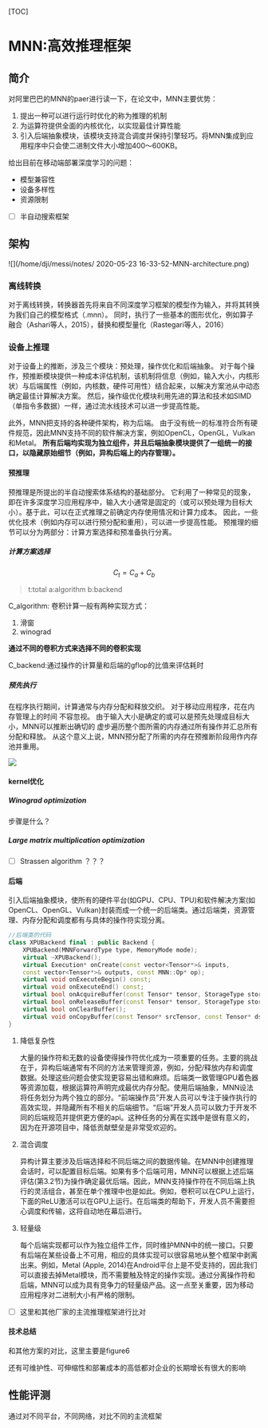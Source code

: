 [TOC]



# MNN:高效推理框架



## 简介

对阿里巴巴的MNN的paer进行读一下，在论文中，MNN主要优势：

1. 提出一种可以进行运行时优化的称为推理的机制
2. 为运算符提供全面的内核优化，以实现最佳计算性能
3. 引入后端抽象模块，该模块支持混合调度并保持引擎轻巧。将MNN集成到应用程序中只会使二进制文件大小增加400〜600KB。

给出目前在移动端部署深度学习的问题：

- 模型兼容性
- 设备多样性
- 资源限制



- [ ] 半自动搜索框架



## 架构

![](/home/dji/messi/notes/ 2020-05-23 16-33-52-MNN-architecture.png)



### 离线转换

对于离线转换，转换器首先将来自不同深度学习框架的模型作为输入，并将其转换为我们自己的模型格式（.mnn）。 同时，执行了一些基本的图形优化，例如算子融合（Ashari等人，2015），替换和模型量化（Rastegari等人，2016）



### 设备上推理

对于设备上的推断，涉及三个模块：预处理，操作优化和后端抽象。 对于每个操作，预推断模块提供一种成本评估机制，该机制将信息（例如，输入大小，内核形状）与后端属性（例如，内核数，硬件可用性）结合起来，以解决方案池从中动态确定最佳计算解决方案。 然后，操作级优化模块利用先进的算法和技术如SIMD（单指令多数据）一样，通过流水线技术可以进一步提高性能。

此外，MNN把支持的各种硬件架构，称为后端。 由于没有统一的标准符合所有硬件规范，因此MNN支持不同的软件解决方案，例如OpenCL，OpenGL，Vulkan和Metal。 **所有后端均实现为独立组件，并且后端抽象模块提供了一组统一的接口，以隐藏原始细节（例如，异构后端上的内存管理）。**



#### 预推理

预推理是所提出的半自动搜索体系结构的基础部分。 它利用了一种常见的现象，即在许多深度学习应用程序中，输入大小通常是固定的（或可以预处理为目标大小）。基于此，可以在正式推理之前确定内存使用情况和计算力成本。 因此，一些优化技术（例如内存可以进行预分配和重用），可以进一步提高性能。 预推理的细节可以分为两部分：计算方案选择和预准备执行分离。



##### 计算方案选择

$$
C_t = C_a + C_b
$$

> t:total  a:algorithm b:backend

C_algorithm: 卷积计算一般有两种实现方式：

1. 滑窗
2. winograd

**通过不同的卷积方式来选择不同的卷积实现**

C_backend:通过操作的计算量和后端的gflop的比值来评估耗时



##### 预先执行

在程序执行期间，计算通常与内存分配和释放交织。 对于移动应用程序，花在内存管理上的时间
不容忽视。 由于输入大小是确定的或可以是预先处理成目标大小，MNN可以推断出确切的
虚步遍历整个图所需的内存通过所有操作并汇总所有分配和释放。 从这个意义上说，MNN预分配了所需的内存在预推断阶段用作内存池并重用。

![](/home/dji/messi/notes/2020-05-23-17-07-18-memory_optimization.png)



#### kernel优化



##### Winograd optimization  

步骤是什么？

##### Large matrix multiplication optimization  

- [ ] Strassen algorithm  ？？？



#### 后端

引入后端抽象模块，使所有的硬件平台(如GPU、CPU、TPU)和软件解决方案(如OpenCL、OpenGL、Vulkan)封装而成一个统一的后端类。通过后端类，资源管理、内存分配和调度都有与具体的操作符实现分离。

```c++
//后端类的代码
class XPUBackend final : public Backend {
	XPUBackend(MNNForwardType type, MemoryMode mode);
	virtual ~XPUBackend();
	virtual Execution* onCreate(const vector<Tensor*>& inputs,
	const vector<Tensor*>& outputs, const MNN::Op* op);
	virtual void onExecuteBegin() const;
	virtual void onExecuteEnd() const;
	virtual bool onAcquireBuffer(const Tensor* tensor, StorageType storageType);
	virtual bool onReleaseBuffer(const Tensor* tensor, StorageType storageType);
	virtual bool onClearBuffer();
	virtual void onCopyBuffer(const Tensor* srcTensor, const Tensor* dstTensor) const;
}
```

1. 降低复杂性

   大量的操作符和无数的设备使得操作符优化成为一项重要的任务。主要的挑战在于，异构后端通常有不同的方法来管理资源，例如，分配/释放内存和调度数据。处理这些问题会使实现更容易出错和麻烦。后端类一致管理GPU着色器等资源加载，根据运算符声明完成最优内存分配。使用后端抽象，MNN设法将任务划分为两个独立的部分。“前端操作员”开发人员可以专注于操作执行的高效实现，并隐藏所有不相关的后端细节。“后端”开发人员可以致力于开发不同的后端规范并提供更方便的api。这种任务的分离在实践中是很有意义的，因为在开源项目中，降低贡献壁垒是非常受欢迎的。

2. 混合调度

   异构计算主要涉及后端选择和不同后端之间的数据传输。在MNN中创建推理会话时，可以配置目标后端。如果有多个后端可用，MNN可以根据上述后端评估(第3.2节)为操作确定最优后端。因此，MNN支持操作符在不同后端上执行的灵活组合，甚至在单个推理中也是如此。例如，卷积可以在CPU上运行，下面的ReLU激活可以在GPU上运行。在后端类的帮助下，开发人员不需要担心调度和传输，这将自动地在幕后进行。

3. 轻量级

   每个后端实现都可以作为独立组件工作，同时维护MNN中的统一接口。只要有后端在某些设备上不可用，相应的具体实现可以很容易地从整个框架中剥离出来。例如，Metal (Apple, 2014)在Android平台上是不受支持的，因此我们可以直接去掉Metal模块，而不需要触及特定的操作实现。通过分离操作符和后端，MNN可以成为具有竞争力的轻量级产品。这一点至关重要，因为移动应用程序对二进制大小有严格的限制。

- [ ] 这里和其他厂家的主流推理框架进行比对



#### 技术总结

和其他方案的对比，这里主要是figure6

还有可维护性、可伸缩性和部署成本的高低都对企业的长期增长有很大的影响



## 性能评测

通过对不同平台，不同网络，对比不同的主流框架





